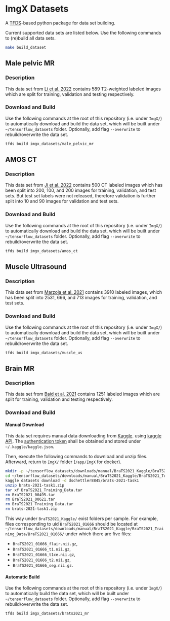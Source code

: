 # ImgX Datasets

A [TFDS](https://www.tensorflow.org/datasets/add_dataset)-based python package for data set
building.

Current supported data sets are listed below. Use the following commands to (re)build all data sets.

```bash
make build_dataset
```

## Male pelvic MR

### Description

This data set from [Li et al. 2022](https://zenodo.org/record/7013610#.Y1U95-zMKrM) contains 589
T2-weighted labeled images which are split for training, validation and testing respectively.

### Download and Build

Use the following commands at the root of this repository (i.e. under `ImgX/`) to automatically
download and build the data set, which will be built under `~/tensorflow_datasets` folder.
Optionally, add flag `--overwrite` to rebuild/overwrite the data set.

```bash
tfds build imgx_datasets/male_pelvic_mr
```

## AMOS CT

### Description

This data set from [Ji et al. 2022](https://zenodo.org/record/7155725#.ZAN4BuzP2rO) contains 500 CT
labeled images which has been split into 200, 100, and 200 images for training, validation, and test
sets. But test set labels were not released, therefore validation is further split into 10 and 90
images for validation and test sets.

### Download and Build

Use the following commands at the root of this repository (i.e. under `ImgX/`) to automatically
download and build the data set, which will be built under `~/tensorflow_datasets` folder.
Optionally, add flag `--overwrite` to rebuild/overwrite the data set.

```bash
tfds build imgx_datasets/amos_ct
```

## Muscle Ultrasound

### Description

This data set from [Marzola et al. 2021](https://data.mendeley.com/datasets/3jykz7wz8d/1) contains
3910 labeled images, which has been split into 2531, 666, and 713 images for training, validation,
and test sets.

### Download and Build

Use the following commands at the root of this repository (i.e. under `ImgX/`) to automatically
download and build the data set, which will be built under `~/tensorflow_datasets` folder.
Optionally, add flag `--overwrite` to rebuild/overwrite the data set.

```bash
tfds build imgx_datasets/muscle_us
```

## Brain MR

### Description

This data set from [Baid et al. 2021](https://arxiv.org/abs/2107.02314) contains 1251 labeled images
which are split for training, validation and testing respectively.

### Download and Build

#### Manual Download

This data set requires manual data downloading from
[Kaggle](https://www.kaggle.com/datasets/dschettler8845/brats-2021-task1). using
[kaggle API](https://www.kaggle.com/docs/api). The
[authentication token](https://www.kaggle.com/docs/api#getting-started-installation-&-authentication)
shall be obtained and stored under `~/.kaggle/kaggle.json`.

Then, execute the following commands to download and unzip files. Afterward, return to `ImgX/`
folder (`/app/ImgX` for docker).

```bash
mkdir -p ~/tensorflow_datasets/downloads/manual/BraTS2021_Kaggle/BraTS2021_Training_Data/
cd ~/tensorflow_datasets/downloads/manual/BraTS2021_Kaggle/BraTS2021_Training_Data/
kaggle datasets download -d dschettler8845/brats-2021-task1
unzip brats-2021-task1.zip
tar xf BraTS2021_Training_Data.tar
rm BraTS2021_00495.tar
rm BraTS2021_00621.tar
rm BraTS2021_Training_Data.tar
rm brats-2021-task1.zip
```

This way under `BraTS2021_Kaggle/` exist folders per sample. For example, files corresponding to uid
`BraTS2021_01666` should be located at
`~/tensorflow_datasets/downloads/manual/BraTS2021_Kaggle/BraTS2021_Training_Data/BraTS2021_01666/`
under which there are five files:

- `BraTS2021_01666_flair.nii.gz`,
- `BraTS2021_01666_t1.nii.gz`,
- `BraTS2021_01666_t1ce.nii.gz`,
- `BraTS2021_01666_t2.nii.gz`,
- `BraTS2021_01666_seg.nii.gz`.

#### Automatic Build

Use the following commands at the root of this repository (i.e. under `ImgX/`) to automatically
build the data set, which will be built under `~/tensorflow_datasets` folder. Optionally, add flag
`--overwrite` to rebuild/overwrite the data set.

```bash
tfds build imgx_datasets/brats2021_mr
```
